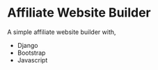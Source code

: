 # Affiliate Website Builder

A simple affiliate website builder with,
 - Django
 - Bootstrap
 - Javascript